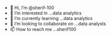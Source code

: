 - 👋 Hi, I’m @sherif-100
- 👀 I’m interested in ...data analytics
- 🌱 I’m currently learning ...data analytics
- 💞️ I’m looking to collaborate on ...data analysts
- 📫 How to reach me ...sherif100

<!---
sherif-100/sherif-100 is a ✨ special ✨ repository because its `README.md` (this file) appears on your GitHub profile.
You can click the Preview link to take a look at your changes.
--->
